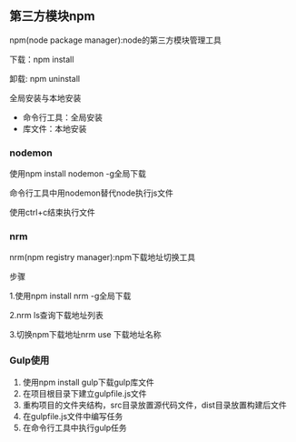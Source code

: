 ## 第三方模块npm

npm(node package manager):node的第三方模块管理工具

下载：npm install

卸载: npm uninstall

全局安装与本地安装

+ 命令行工具：全局安装
+ 库文件：本地安装

### nodemon

使用npm install nodemon -g全局下载

命令行工具中用nodemon替代node执行js文件

使用ctrl+c结束执行文件

### nrm

nrm(npm registry manager):npm下载地址切换工具

步骤

1.使用npm install nrm -g全局下载

2.nrm ls查询下载地址列表

3.切换npm下载地址nrm use 下载地址名称

### Gulp使用

1. 使用npm install gulp下载gulp库文件
2. 在项目根目录下建立gulpfile.js文件
3. 重构项目的文件夹结构，src目录放置源代码文件，dist目录放置构建后文件
4. 在gulpfile.js文件中编写任务
5. 在命令行工具中执行gulp任务

